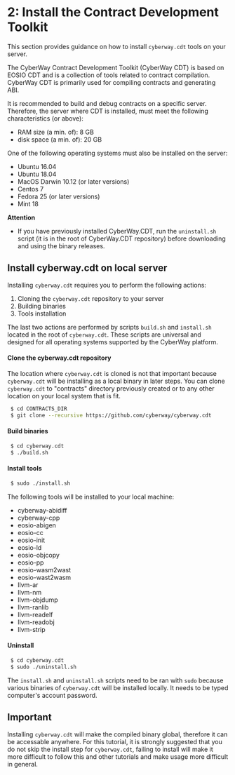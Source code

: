 # 2: Install the Contract Development Toolkit

This section provides guidance on how to install `cyberway.cdt` tools on your server.  

The CyberWay Contract Development Toolkit (CyberWay CDT) is based on EOSIO CDT and is a collection of tools related to contract compilation. CyberWay CDT is primarily used for compiling contracts and generating ABI.  

It is recommended to build and debug contracts on a specific server. Therefore, the server where CDT is installed, must meet the following characteristics (or above):
  - RAM size (a min. of): 8 GB
  - disk space (a min. of): 20 GB

One of the following operating systems must also be installed on the server:
  - Ubuntu 16.04
  - Ubuntu 18.04
  - MacOS Darwin 10.12 (or later versions)
  - Centos 7
  - Fedora 25 (or later versions)
  - Mint 18


**Attention**  
  - If you have previously installed CyberWay.CDT, run the `uninstall.sh` script (it is in the root of CyberWay.CDT repository) before downloading and using the binary releases.

## Install cyberway.cdt on local server

Installing `cyberway.cdt` requires you to perform the following actions:  
1. Cloning the `cyberway.cdt` repository to your server  
2. Building binaries  
3. Tools installation  

The last two actions are performed by scripts `build.sh` and `install.sh` located in the root of `cyberway.cdt`. These scripts are universal and designed for all operating systems supported by the CyberWay platform.

#### Clone the cyberway.cdt repository

The location where `cyberway.cdt` is cloned is not that important because `cyberway.cdt` will be installing as a local binary in later steps. You can clone `cyberway.cdt` to "contracts" directory previously created or to any other location on your local system that is fit.

```sh
 $ cd CONTRACTS_DIR
 $ git clone --recursive https://github.com/cyberway/cyberway.cdt
```

#### Build binaries
```sh
 $ cd cyberway.cdt
 $ ./build.sh
```

#### Install tools
```sh
 $ sudo ./install.sh
```

The following tools will be installed to your local machine: 
  - cyberway-abidiff
  - cyberway-cpp
  - eosio-abigen
  - eosio-cc
  - eosio-init
  - eosio-ld
  - eosio-objcopy
  - eosio-pp
  - eosio-wasm2wast
  - eosio-wast2wasm
  - llvm-ar
  - llvm-nm
  - llvm-objdump
  - llvm-ranlib
  - llvm-readelf
  - llvm-readobj
  - llvm-strip

#### Uninstall
```sh
 $ cd cyberway.cdt
 $ sudo ./uninstall.sh
```

The `install.sh` and `uninstall.sh` scripts need to be ran with `sudo` because various binaries of `cyberway.cdt` will be installed locally. It needs to be typed computer's account password.

## Important
Installing `cyberway.cdt` will make the compiled binary global, therefore it can be accessable anywhere. For this tutorial, it is strongly suggested that you do not skip the install step for `cyberway.cdt`, failing to install will make it more difficult to follow this and other tutorials and make usage more difficult in general.

